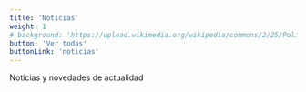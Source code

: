```yaml
---
title: 'Noticias'
weight: 1
# background: 'https://upload.wikimedia.org/wikipedia/commons/2/25/Polideportivo_Antonio_Magari%C3%B1os_recortada.jpg'
button: 'Ver todas'
buttonLink: 'noticias'
---
```


Noticias y novedades de actualidad
